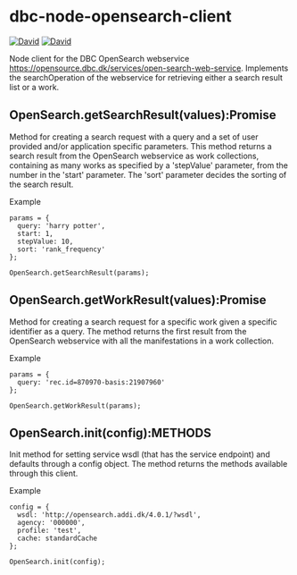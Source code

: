# dbc-node-opensearch-client

[![David](https://img.shields.io/david/DBCDK/dbc-node-opensearch-client.svg?style=flat-square)](https://david-dm.org/DBCDK/dbc-node-opensearch-client#info=dependencies)
[![David](https://img.shields.io/david/dev/DBCDK/dbc-node-opensearch-client.svg?style=flat-square)](https://david-dm.org/DBCDK/dbc-node-opensearch-client#info=devDependencies)

Node client for the DBC OpenSearch webservice https://opensource.dbc.dk/services/open-search-web-service.
Implements the searchOperation of the webservice for retrieving either a search result list or a work.

## OpenSearch.getSearchResult(values):Promise
Method for creating a search request with a query and a set of user provided and/or application specific
parameters.
This method returns a search result from the OpenSearch webservice as work collections, containing as many
works as specified by a 'stepValue' parameter, from the number in the 'start' parameter. The 'sort' parameter
decides the sorting of the search result.

Example
```
params = {
  query: 'harry potter',
  start: 1,
  stepValue: 10,
  sort: 'rank_frequency'
};

OpenSearch.getSearchResult(params);

```

## OpenSearch.getWorkResult(values):Promise
Method for creating a search request for a specific work given a specific identifier as a query. 
The method returns the first result from the OpenSearch webservice with all the manifestations in 
a work collection.

Example
```
params = {
  query: 'rec.id=870970-basis:21907960'
};

OpenSearch.getWorkResult(params);

```

## OpenSearch.init(config):METHODS
Init method for setting service wsdl (that has the service endpoint) and defaults through a config
object.
The method returns the methods available through this client.

Example
```
config = {
  wsdl: 'http://opensearch.addi.dk/4.0.1/?wsdl',
  agency: '000000',
  profile: 'test',
  cache: standardCache
};

OpenSearch.init(config);

```
